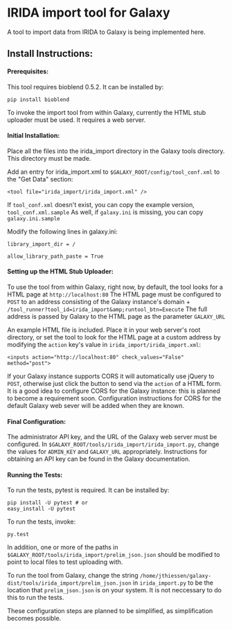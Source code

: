 IRIDA import tool for Galaxy
============================

A tool to import data from IRIDA to Galaxy is being implemented here.

Install Instructions:
---------------------


#### Prerequisites:

This tool requires bioblend 0.5.2. It can be installed by:

```
pip install bioblend
```

To invoke the import tool from within Galaxy, currently the HTML stub uploader must be used. It requires a web server.


#### Initial Installation:

Place all the files into the irida_import directory in the Galaxy tools directory. This directory must be made.

Add an entry for irida_import.xml to `$GALAXY_ROOT/config/tool_conf.xml` to the "Get Data" section:
```
<tool file="irida_import/irida_import.xml" />
```
If `tool_conf.xml` doesn't exist, you can copy the example version, `tool_conf.xml.sample`
As well, if `galaxy.ini` is missing, you can copy `galaxy.ini.sample`

Modify the following lines in galaxy.ini:
```
library_import_dir = /
```
```
allow_library_path_paste = True
```


#### Setting up the HTML Stub Uploader:

To use the tool from within Galaxy, right now, by default, the tool looks for a HTML page at `http://localhost:80`
The HTML page must be configured to `POST` to an address consisting of the Galaxy instance's domain + `/tool_runner?tool_id=irida_import&amp;runtool_btn=Execute` The full address is passed by Galaxy to the HTML page as the parameter `GALAXY_URL`

An example HTML file is included. Place it in your web server's root directory, or set the tool to look for the HTML page at a custom address by modifying the `action` key's value in `irida_import/irida_import.xml`:

```
<inputs action="http://localhost:80" check_values="False" method="post">
```

If your Galaxy instance supports CORS it will automatically use jQuery to `POST`, otherwise just click the button to send via the `action` of a HTML form.
It is a good idea to configure CORS for the Galaxy instance: this is planned to become a requirement soon.
Configuration instructions for CORS for the default Galaxy web sever will be added when they are known.


#### Final Configuration:

The administrator API key, and the URL of the Galaxy web server must be configured. In `$GALAXY_ROOT/tools/irida_import/irida_import.py`, change the values for `ADMIN_KEY` and `GALAXY_URL` appropriately. Instructions for obtaining an API key can be found in the Galaxy documentation.


#### Running the Tests:

To run the tests, pytest is required.
It can be installed by:

```
pip install -U pytest # or
easy_install -U pytest
```

To run the tests, invoke:
```
py.test
```

In addition, one or more of the paths in `$GALAXY_ROOT/tools/irida_import/prelim_json.json` should be modified to point to local files to test uploading with. 

To run the tool from Galaxy, change the string `/home/jthiessen/galaxy-dist/tools/irida_import/prelim_json.json` in `irida_import.py` to be the location that `prelim_json.json` is on your system. It is not neccessary to do this to run the tests. 




These configuration steps are planned to be simplified, as simplification becomes possible.

